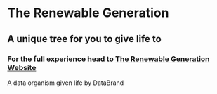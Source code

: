 # The Renewable Generation

## A unique tree for you to give life to

### For the full experience head to [The Renewable Generation Website](the-renewable-generation.webflow.io)

A data organism given life by DataBrand

